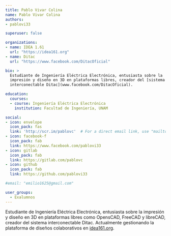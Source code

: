 ```yaml
---
title: Pablo Vivar Colina
name: Pablo Vivar Colina
authors:
- pablovi33

superuser: false

organizations:
- name: IDEA 1.61
  url: "https://idea161.org"
- name: Ditac
  url: "https://www.facebook.com/DitacOficial"

bio: >
  Estudiante de Ingeniería Eléctrica Electrónica, entusiasta sobre la
  impresión y diseño en 3D en plataformas libres, creador del [sistema
  interconectable Ditac](www.facebook.com/DitacOficial).

education:
  courses:
  - course: Ingeniería Eléctrica Electrónica
    institution: Facultad de Ingeniería, UNAM

social:
- icon: envelope
  icon_pack: fas
  link: 'http://scr.im/pablovc'  # For a direct email link, use "mailto:test@example.org".
- icon: facebook-f
  icon_pack: fab
  link: https://www.facebook.com/pablovi33
- icon: gitlab
  icon_pack: fab
  link: https://gitlab.com/pablovc
- icon: github
  icon_pack: fab
  link: https://github.com/pablovi33

#email: "emilio1625@gmail.com"

user_groups:
  - Exalumnos
---
```


Estudiante de Ingeniería Eléctrica Electrónica, entusiasta sobre la
impresión y diseño en 3D en plataformas libres como OpensCAD, FreeCAD y
libreCAD, creador del sistema interconectable Ditac. Actualmente gestionando la plataforma de diseños colaborativos
en [idea161.org](https://idea161.org).

